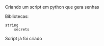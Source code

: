 Criando um script em python que gera senhas

Bibliotecas:

	string
        secrets
Script já foi criado

